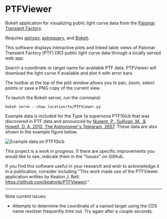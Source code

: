 # PTFViewer
Bokeh application for visualizing public light curve data from the [Palomar Transient Factory](http://www.ptf.caltech.edu/).

Requires [astropy](http://www.astropy.org/), [astroquery](http://astroquery.readthedocs.io), and [Bokeh](http://bokeh.pydata.org/en/latest/).

This software displays interactive plots and linked table views of Palomar Transient Factory (PTF) DR3 public light curve data through a locally served web app.

Search a coordinate or target name for available PTF data. PTFViewer will download the light curve if available and plot it with error bars.

The toolbar at the top of the plot window allows you to pan, zoom, select points or save a PNG copy of the current view.

To launch the Bokeh server, run the command:
```
bokeh serve --show location/to/PTFViewer.py
```
Example data is included for the Type 1a supernova PTF10icb that was discovered in PTF data and announced by [Nugent, P., Sullivan, M., \& Howell, D. A. 2010, The Astronomer's Telegram, 2657](http://www.astronomerstelegram.org/?read=2657). These data are also shown in the example figure below.

![Example data on PTF10icb](https://github.com/keatonb/PTFViewer/blob/master/sampleplot.png)

This project is a work in progress. If there are specific improvements you would like to see, indicate them in the "Issues" on GitHub.

If you find this software useful in your research and wish to acknowledge it in a publication, consider including "This work made use of the PTFViewer application written by Keaton J. Bell: https://github.com/keatonb/PTFViewer/."

---

Note current issues:
 - Attempts to determine the coordinate of a named target using the CDS name resolver frequently time out. Try again after a couple seconds.
